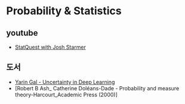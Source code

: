 # Probability & Statistics

## youtube
- [StatQuest with Josh Starmer](https://www.youtube.com/c/joshstarmer/featured)


## 도서
- [Yarin Gal - Uncertainty in Deep Learning](https://mlg.eng.cam.ac.uk/yarin/thesis/thesis.pdf)
- [Robert B Ash_ Catherine Doléans-Dade - Probability and measure theory-Harcourt_Academic Press (2000)]
